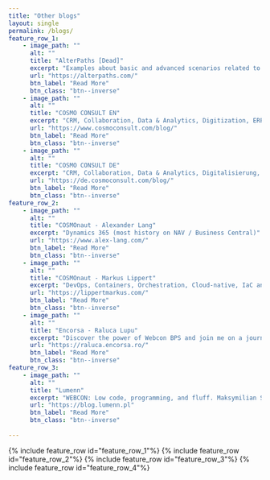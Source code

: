 ```yaml
---
title: "Other blogs"
layout: single
permalink: /blogs/
feature_row_1:
    - image_path: ""
      alt: ""
      title: "AlterPaths [Dead]"
      excerpt: "Examples about basic and advanced scenarios related to WEBCON BPS."
      url: "https://alterpaths.com/"
      btn_label: "Read More"
      btn_class: "btn--inverse"
    - image_path: ""
      alt: ""
      title: "COSMO CONSULT EN"
      excerpt: "CRM, Collaboration, Data & Analytics, Digitization, ERP, IoT"
      url: "https://www.cosmoconsult.com/blog/"
      btn_label: "Read More"
      btn_class: "btn--inverse"
    - image_path: ""
      alt: ""
      title: "COSMO CONSULT DE"
      excerpt: "CRM, Collaboration, Data & Analytics, Digitalisierung, ERP, IoT"
      url: "https://de.cosmoconsult.com/blog/"
      btn_label: "Read More"
      btn_class: "btn--inverse"
feature_row_2:   
    - image_path: ""
      alt: ""
      title: "COSMOnaut - Alexander Lang"
      excerpt: "Dynamics 365 (most history on NAV / Business Central)"
      url: "https://www.alex-lang.com/"
      btn_label: "Read More"
      btn_class: "btn--inverse" 
    - image_path: ""
      alt: ""
      title: "COSMOnaut - Markus Lippert"
      excerpt: "DevOps, Containers, Orchestration, Cloud-native, IaC and Azure."
      url: "https://lippertmarkus.com/"
      btn_label: "Read More"
      btn_class: "btn--inverse"     
    - image_path: ""
      alt: ""
      title: "Encorsa - Raluca Lupu"
      excerpt: "Discover the power of Webcon BPS and join me on a journey of digital transformation. Together, we can streamline processes and unlock endless possibilities."
      url: "https://raluca.encorsa.ro/"
      btn_label: "Read More"
      btn_class: "btn--inverse"     
feature_row_3:   
    - image_path: ""
      alt: ""
      title: "Lumenn"
      excerpt: "WEBCON: Low code, programming, and fluff. Maksymilian Stachowiak"
      url: "https://blog.lumenn.pl"
      btn_label: "Read More"
      btn_class: "btn--inverse" 
   
---
```


{% include feature_row id="feature_row_1"%}
{% include feature_row id="feature_row_2"%}
{% include feature_row id="feature_row_3"%}
{% include feature_row id="feature_row_4"%}
  